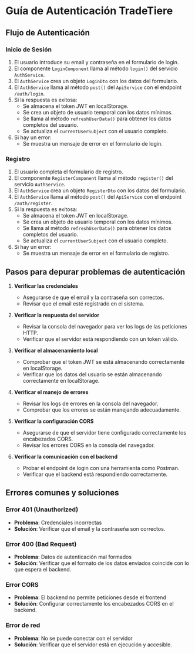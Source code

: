 # Guía de Autenticación TradeTiere

## Flujo de Autenticación

### Inicio de Sesión

1. El usuario introduce su email y contraseña en el formulario de login.
2. El componente `LoginComponent` llama al método `login()` del servicio `AuthService`.
3. El `AuthService` crea un objeto `LoginDto` con los datos del formulario.
4. El `AuthService` llama al método `post()` del `ApiService` con el endpoint `/auth/login`.
5. Si la respuesta es exitosa:
   - Se almacena el token JWT en localStorage.
   - Se crea un objeto de usuario temporal con los datos mínimos.
   - Se llama al método `refreshUserData()` para obtener los datos completos del usuario.
   - Se actualiza el `currentUserSubject` con el usuario completo.
6. Si hay un error:
   - Se muestra un mensaje de error en el formulario de login.

### Registro

1. El usuario completa el formulario de registro.
2. El componente `RegisterComponent` llama al método `register()` del servicio `AuthService`.
3. El `AuthService` crea un objeto `RegisterDto` con los datos del formulario.
4. El `AuthService` llama al método `post()` del `ApiService` con el endpoint `/auth/register`.
5. Si la respuesta es exitosa:
   - Se almacena el token JWT en localStorage.
   - Se crea un objeto de usuario temporal con los datos mínimos.
   - Se llama al método `refreshUserData()` para obtener los datos completos del usuario.
   - Se actualiza el `currentUserSubject` con el usuario completo.
6. Si hay un error:
   - Se muestra un mensaje de error en el formulario de registro.

## Pasos para depurar problemas de autenticación

1. **Verificar las credenciales**
   - Asegurarse de que el email y la contraseña son correctos.
   - Revisar que el email esté registrado en el sistema.

2. **Verificar la respuesta del servidor**
   - Revisar la consola del navegador para ver los logs de las peticiones HTTP.
   - Verificar que el servidor está respondiendo con un token válido.

3. **Verificar el almacenamiento local**
   - Comprobar que el token JWT se está almacenando correctamente en localStorage.
   - Verificar que los datos del usuario se están almacenando correctamente en localStorage.

4. **Verificar el manejo de errores**
   - Revisar los logs de errores en la consola del navegador.
   - Comprobar que los errores se están manejando adecuadamente.

5. **Verificar la configuración CORS**
   - Asegurarse de que el servidor tiene configurado correctamente los encabezados CORS.
   - Revisar los errores CORS en la consola del navegador.

6. **Verificar la comunicación con el backend**
   - Probar el endpoint de login con una herramienta como Postman.
   - Verificar que el backend está respondiendo correctamente.

## Errores comunes y soluciones

### Error 401 (Unauthorized)
- **Problema**: Credenciales incorrectas
- **Solución**: Verificar que el email y la contraseña son correctos.

### Error 400 (Bad Request)
- **Problema**: Datos de autenticación mal formados
- **Solución**: Verificar que el formato de los datos enviados coincide con lo que espera el backend.

### Error CORS
- **Problema**: El backend no permite peticiones desde el frontend
- **Solución**: Configurar correctamente los encabezados CORS en el backend.

### Error de red
- **Problema**: No se puede conectar con el servidor
- **Solución**: Verificar que el servidor está en ejecución y accesible.
